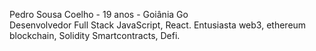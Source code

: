 Pedro Sousa Coelho - 19 anos - Goiânia Go  <br> 
Desenvolvedor Full Stack JavaScript, React. 
Entusiasta web3, ethereum blockchain, Solidity Smartcontracts, Defi. 
